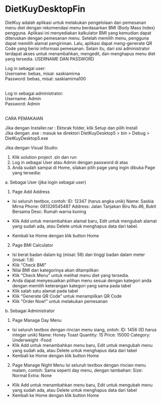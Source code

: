 # DietKuyDesktopFin
DietKuy adalah aplikasi untuk melakukan pengelolaan dan pemesanan menu diet dengan rekomendasi menu berdasarkan BMI (Body Mass Index) pengguna. Aplikasi ini menyediakan kalkulator BMI yang kemudian dapat diteruskan dengan pemesanan menu. Setelah memilih menu, pengguna dapat memilih alamat pengiriman. Lalu, aplikasi dapat meng-generate QR Code yang berisi informasi pemesanan. Selain itu, dari sisi administrator terdapat akses untuk menambahkan, mengedit, dan menghapus menu diet yang tersedia.
USERNAME DAN PASSWORD
<br>

Log in sebagai user: <br>
Username: bebas, misal: saskiamirna <br>
Password: bebas, misal: saskiamirna100 <br><br>

Log in sebagai administrator: <br>
Username: Admin <br>
Password: Admin

<br>
CARA PEMAKAIAN  <br>

Jika dengan Installer.rar :  Ektsrak folder, klik Setup dan pilih Install <br>
Jika dengan .exe :  masuk ke direktori DietKuyDesktop5 > bin > Debug > DietKuyDesktop5.exe <br>

Jika dengan Visual Studio: <br>
1.	Klik solution project .sln dan run
2.	Log in sebagai User atau Admin dengan password di atas
3.	Anda sudah sampai di Home, silakan pilih page yang ingin dibuka
Page yang tersedia:

a.	Sebagai User (jika login sebagai user)
1)	Page Add Address
-	Isi seluruh textbox, contoh:
ID: 12347 (harus angka unik)
Name: Saskia Mirna
Phone: 081326545487
Address: Jalan Tanjakan Biru No.46, Bukit Bersama
Desc: Rumah warna kuning

-	Klik Add untuk menambahkan alamat baru, Edit untuk mengubah alamat yang sudah ada, atau Delete untuk menghapus data dari tabel.
-	Kembali ke Home dengan klik button Home
2)	Page BMI Calculator
-	Isi berat badan dalam kg (misal: 56) dan tinggi badan dalam meter (misal: 1.6)
-	Klik “Check BMI”
-	Nilai BMI dan kategorinya akan ditampilkan
-	Klik “Check Menu” untuk melihat menu diet yang tersedia. 
-	Anda dapat menyesuaikan pilihan menu sesuai dengan kategori anda dengan memilih keterangan kategori yang sama pada tabel
-	Klik salah satu alamat pada tabel
-	Klik “Generate QR Code” untuk menampilkan QR Code
-	Klik “Order Now!” untuk melakukan pemesanan

b.	Sebagai Administrator
1)	Page Manage Day Menu
-	Isi seluruh textbox dengan rincian menu siang, ontoh: 
ID: 1456 (ID harus integer unik)
Name: Honey Toast
Quantity: 15
Price: 15000
Category: Underweight -Food 
-	Klik Add untuk menambahkan menu baru, Edit untuk mengubah menu yang sudah ada, atau Delete untuk menghapus data dari tabel
-	Kembali ke Home dengan klik button Home

2)	Page Manage Night Menu
Isi seluruh textbox dengan rincian menu malam, contoh:
Sama seperti day menu, dengan tambahan:
Size: Normal
Extra: None

-	Klik Add untuk menambahkan menu baru, Edit untuk mengubah menu yang sudah ada, atau Delete untuk menghapus data dari tabel
-	Kembali ke Home dengan klik button Home

